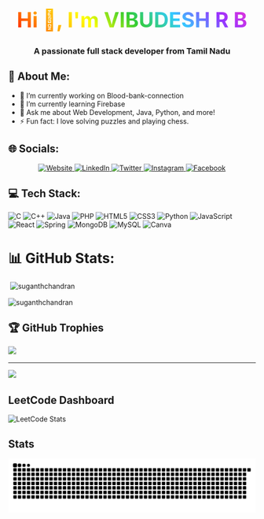 <h1 align="center" style="font-size: 3em; background: linear-gradient(45deg, #ff0000, #ff9900, #ffff00, #33cc33, #33ccff, #9933ff, #ff33cc); -webkit-background-clip: text; color: transparent; animation: gradient-animation 10s infinite;">Hi 👋, I'm VIBUDESH R B</h1>

<h3 align="center">A passionate full stack developer from Tamil Nadu</h3>

## 💫 About Me:
- 🔭 I’m currently working on Blood-bank-connection
- 🌱 I’m currently learning Firebase
- 💬 Ask me about Web Development, Java, Python, and more!
- ⚡ Fun fact: I love solving puzzles and playing chess.

## 🌐 Socials:
<p align="center">
  <a href="https://alsiam.com" target="_blank">
    <img src="https://img.shields.io/badge/Website-DC143C?style=for-the-badge&logo=medium&logoColor=white" alt="Website" />
  </a>
  <a href="https://www.linkedin.com/in/vibudesh-r-b-906868256/" target="_blank">
    <img src="https://img.shields.io/badge/LinkedIn-0077B5?style=for-the-badge&logo=linkedin&logoColor=white" alt="LinkedIn"/>
  </a>
  <a href="https://x.com/VIBUDESH07" target="_blank">
    <img src="https://img.shields.io/badge/Twitter-1DA1F2?style=for-the-badge&logo=twitter&logoColor=white" alt="Twitter"/>
  </a>
  <a href="https://instagram.com/_alsiam" target="_blank">
    <img src="https://img.shields.io/badge/Instagram-fe4164?style=for-the-badge&logo=instagram&logoColor=white" alt="Instagram"/>
  </a>
  <a href="https://facebook.com/alsiam.dev" target="_blank">
    <img src="https://img.shields.io/badge/Facebook-20BEFF?style=for-the-badge&logo=facebook&logoColor=white" alt="Facebook"/>
  </a>
</p>

## 💻 Tech Stack:
![C](https://img.shields.io/badge/c-%2300599C.svg?style=for-the-badge&logo=c&logoColor=white) 
![C++](https://img.shields.io/badge/c++-%2300599C.svg?style=for-the-badge&logo=c%2B%2B&logoColor=white) 
![Java](https://img.shields.io/badge/java-%23ED8B00.svg?style=for-the-badge&logo=openjdk&logoColor=white) 
![PHP](https://img.shields.io/badge/php-%23777BB4.svg?style=for-the-badge&logo=php&logoColor=white) 
![HTML5](https://img.shields.io/badge/html5-%23E34F26.svg?style=for-the-badge&logo=html5&logoColor=white) 
![CSS3](https://img.shields.io/badge/css3-%231572B6.svg?style=for-the-badge&logo=css3&logoColor=white) 
![Python](https://img.shields.io/badge/python-3670A0?style=for-the-badge&logo=python&logoColor=ffdd54) 
![JavaScript](https://img.shields.io/badge/javascript-%23323330.svg?style=for-the-badge&logo=javascript&logoColor=%23F7DF1E) 
![React](https://img.shields.io/badge/react-%2320232a.svg?style=for-the-badge&logo=react&logoColor=%2361DAFB) 
![Spring](https://img.shields.io/badge/spring-%236DB33F.svg?style=for-the-badge&logo=spring&logoColor=white) 
![MongoDB](https://img.shields.io/badge/MongoDB-%234ea94b.svg?style=for-the-badge&logo=mongodb&logoColor=white) 
![MySQL](https://img.shields.io/badge/mysql-4479A1.svg?style=for-the-badge&logo=mysql&logoColor=white) 
![Canva](https://img.shields.io/badge/Canva-%2300C4CC.svg?style=for-the-badge&logo=Canva&logoColor=white)


# 📊 GitHub Stats:
<p>&nbsp;<img align="center" src="https://github-readme-stats.vercel.app/api?username=vibudesh07&show_icons=true&locale=en" alt="suganthchandran" /></p>

<p><img align="center" src="https://github-readme-streak-stats.herokuapp.com/?user=vibudesh07&" alt="suganthchandran" /></p>



## 🏆 GitHub Trophies
![](https://github-profile-trophy.vercel.app/?username=VIBUDESH07&theme=radical&no-frame=false&no-bg=true&margin-w=4)

---
[![](https://visitcount.itsvg.in/api?id=VIBUDESH07&icon=0&color=0)](https://visitcount.itsvg.in)

## LeetCode Dashboard
![LeetCode Stats](https://leetcard.jacoblin.cool/VIBUDESH_R_B-22CSR233?theme=dark&font=IM%20Fell%20Double%20Pica&ext=heatmap)


## Stats
<img src="https://raw.githubusercontent.com/VIBUDESH07/VIBUDESH07/output/snake.svg" alt="Snake animation" />

